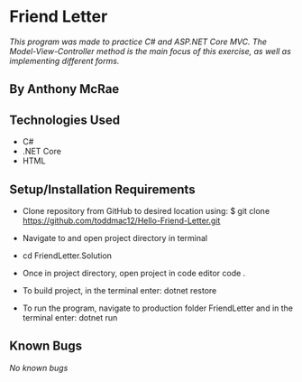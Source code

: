 # Friend Letter
_This program was made to practice C# and ASP.NET Core MVC. The Model-View-Controller method is the main focus of this exercise, as well as implementing different forms._
## By Anthony McRae
## Technologies Used
* C#
* .NET Core
* HTML
## Setup/Installation Requirements
* Clone repository from GitHub to desired location using: $ git clone https://github.com/toddmac12/Hello-Friend-Letter.git
* Navigate to and open project directory in terminal
* cd FriendLetter.Solution

* Once in project directory, open project in code editor
code .

* To build project, in the terminal enter:
dotnet restore

* To run the program, navigate to production folder FriendLetter and in the terminal enter:
dotnet run

## Known Bugs
_No known bugs_
